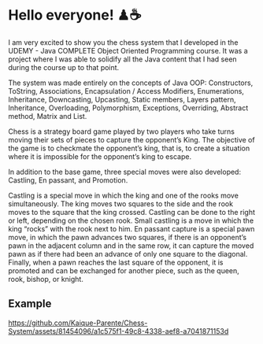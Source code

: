 <h1>Hello everyone! ♟☕</h1>
I am very excited to show you the chess system that I developed in the UDEMY - Java COMPLETE Object Oriented Programming course. It was a project where I was able to solidify all the Java content that I had seen during the course up to that point.

The system was made entirely on the concepts of Java OOP:
Constructors,
ToString,
Associations,
Encapsulation / Access Modifiers,
Enumerations,
Inheritance,
Downcasting,
Upcasting,
Static members,
Layers pattern,
Inheritance,
Overloading,
Polymorphism,
Exceptions,
Overriding,
Abstract method, Matrix and List.

Chess is a strategy board game played by two players who take turns moving their sets of pieces to capture the opponent’s King. The objective of the game is to checkmate the opponent’s king, that is, to create a situation where it is impossible for the opponent’s king to escape.

In addition to the base game, three special moves were also developed: Castling, En passant, and Promotion.

Castling is a special move in which the king and one of the rooks move simultaneously. The king moves two squares to the side and the rook moves to the square that the king crossed. Castling can be done to the right or left, depending on the chosen rook. Small castling is a move in which the king “rocks” with the rook next to him. En passant capture is a special pawn move, in which the pawn advances two squares, if there is an opponent’s pawn in the adjacent column and in the same row, it can capture the moved pawn as if there had been an advance of only one square to the diagonal. Finally, when a pawn reaches the last square of the opponent, it is promoted and can be exchanged for another piece, such as the queen, rook, bishop, or knight. 

<h2>Example</h2>

https://github.com/Kaique-Parente/Chess-System/assets/81454096/a1c575f1-49c8-4338-aef8-a7041871153d

